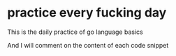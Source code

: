 # practice every fucking day

This is the daily practice of go language basics

And I will comment on the content of each code snippet
